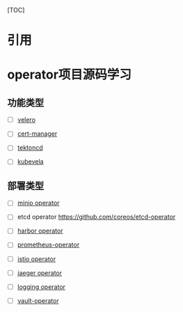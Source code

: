 [TOC]
# 引用

# operator项目源码学习


## 功能类型

- [ ] [velero](https://github.com/vmware-tanzu/velero)
- [ ] [cert-manager](https://github.com/cert-manager/cert-manager)
- [ ] [tektoncd](https://github.com/tektoncd/operator)
- [ ] [kubevela](https://github.com/kubevela/kubevela)


## 部署类型

- [ ] [minio operator](https://github.com/minio/operator)
- [ ] etcd operator
  https://github.com/coreos/etcd-operator
- [ ] [harbor operator](https://github.com/goharbor/harbor-operator)
- [ ] [prometheus-operator](https://github.com/prometheus-operator/prometheus-operator)
- [ ] [istio operator](https://github.com/istio/operator)
- [ ] [jaeger operator](https://github.com/jaegertracing/jaeger-operator)
- [ ] [logging operator](https://github.com/banzaicloud/logging-operator)
- [ ] [vault-operator](https://github.com/coreos/vault-operator)

